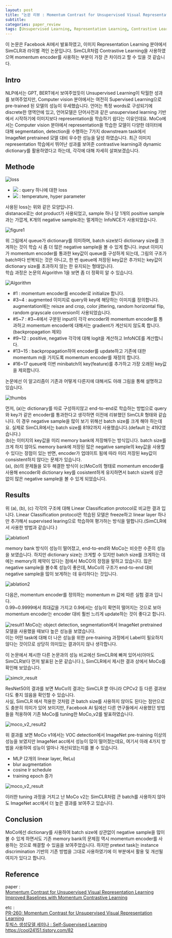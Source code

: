 ```yaml
---
layout: post
title: "논문 리뷰 : Momentum Contrast for Unsupervised Visual Representation Learning"
subtitle: 
categories: paper_review
tags: [Unsupervised Learning, Representation Learning, Contrastive Learning, Memory bank, Momentum encoder]
---
```


이 논문은 Facebook AI에서 발표하였고, 이미지 Representation Learning 분야에서 SimCLR과 라이벌 격인 논문입니다. SimCLR처럼 Contrastive Learning을 사용하였으며 momentum encoder를 사용하는 부분이 가장 큰 차이라고 할 수 있을 것 같습니다.

## Intro
NLP에서는 GPT, BERT에서 보여주었듯이 Unsupervised Learning이 탁월한 성과를 보여주었지만, Computer vision 분야에서는 여전히 Supervised Learning으로 pre-trained 된 모델의 성능이 우세했습니다. 언어는 특정 words로 구성되기에 discrete한 영역안에 있고, 언어모델은 단어사전과 같은 unsupervised learning 기반에서 시작하기에 이미지보다 representation을 학습하기 쉽다는 이유인데요. MoCo에서는 Computer vision 분야에서 representation을 학습한 모델이 다양한 데이터에 대해 segmentation, detection을 수행하는 7가지 downstream task에서 ImageNet pretrained 모델 대비 우수한 성능을 달성 하였습니다. 최근 이미지 representation 학습에서 뛰어난 성과를 보여준 contrastive learning과 dynamic dictionary를 활용하였다고 하는데, 각각에 대해 자세히 살펴보겠습니다.

## Methode
![loss]({{site.baseurl}}/assets/img/post4/loss_function.jpg)
* <img src="https://latex.codecogs.com/svg.latex?\; L_{q}"/> : query 하나에 대한 loss
* <img src="https://latex.codecogs.com/svg.latex?\; \tau"/> : temperature, hyper parameter  

사용된 loss는 위와 같은 모양입니다.  
distanace로는 dot product가 사용되었고, sample 하나 당 1개의 positive sample과는 가깝게, K개의 negative sample과는 멀게하는 InfoNCE가 사용되었습니다.

![figure1]({{site.baseurl}}/assets/img/post4/figure1.jpg)

위 그림에서 queue가 dictionary를 의미하며, batch size보다 dictionary size를 크게하는 것이 학습 시 좀 더 많은 negative sample을 볼 수 있게 합니다. input 이미지가 momentum encoder를 통과한 key값이 queue를 구성하게 되는데, 그림의 구조가 batch마다 반복되는 것은 아니고, 한 번 queue에 저장된 key값은 추가되는 key값이 dictionary size를 초과하지 않는 한 유지되는 형태입니다.  
학습 과정은 논문의 Algorithm 1을 보면 좀 더 정확히 알 수 있습니다.

![Algorithm]({{site.baseurl}}/assets/img/post4/Algorithm.jpg)

* #1 : momentum encoder를 encoder로 initialize 합니다.
* #3~4 : augmented 이미지로 query와 key에 해당하는 이미지를 정의합니다. augmentation에는 reisze and crop, color jittering, random horizontal flip, random grayscale conversion이 사용되었습니다.
* #5~7 : #3~4에서 구분된 input이 각각 encoder와 momentum encoder를 통과하고 momentum encoder에 대해서는 gradient가 계산되지 않도록 합니다.(backpropagation 제외)
* #9~12 : positive, negative 각각에 대해 logit을 계산하고 InfoNCE를 계산합니다.
* #13~15 : backpropagation하여 encoder를 update하고 기존에 대한 momentum m을 가지도록 momentum encoder를 재정의 합니다.
* #16~17 queue에 이번 minibatch의 key(feature)를 추가하고 가장 오래된 key값을 제외합니다.

논문에선 이 알고리즘이 기존과 어떻게 다른지에 대해서도 아래 그림을 통해 설명하고 있습니다.

![thumbs]({{site.baseurl}}/assets/img/post4/moco_thumbs.jpg)

먼저, (a)는 dictionary를 따로 구성하지않고 end-to-end로 학습하는 방법으로 query와 key가 같은 encoder를 통과한다고 생각하면 이전에 리뷰했던 SimCLR 형태와 같습니다. 이 경우 negative sample을 많이 보기 위해선 batch size를 크게 해야 하는데요. 실제로 SimCLR에서는 batch size를 8192까지 사용했습니다.(default 는 4192였습니다.)  
(b)는 이미지의 key값을 미리 memory bank에 저장해두는 방식입니다. batch size를 크게 하지 않아도 memory bank에 저장된 많은 negative sample의 key값을 사용할 수 있다는 장점이 있는 반면, encoder가 업데이트 됨에 따라 미리 저장된 key값이 consistent하지 않다는 문제가 있습니다.  
(a), (b)의 문제들을 모두 해결한 방식이 (c)MoCo의 형태로 momentum encoder를 사용해 encoder와 dictionary key를 cosistent하게 유지하면서 batch size에 상관없이 많은 negative sample을 볼 수 있게 되었습니다.

## Results
위 (a), (b), (c) 각각의 구조에 대해 Linear Classification protocol로 비교한 결과 입니다. Linear Classification protocol은 학습된 모델은 freeze하고 linear layer 하나만 추가해서 supervised learing으로 학습하여 평가하는 방식을 말합니다.(SimCLR에서 사용한 방법과 같습니다.)

![ablation1]({{site.baseurl}}/assets/img/post4/ablation1.jpg)

memory bank 방식이 성능이 떨어졌고, end-to-end와 MoCo는 비슷한 수준의 성능을 보였습니다. 하지만 dictionary size는 크게할 수 있지만 batch size를 크게하는 데에는 memory의 제약이 있다는 점에서 MoCO의 장점을 말하고 있습니다. 많은 negative sample을 볼수록 성능이 좋은데, MoCo의 구조가 end-to-end 대비 negative sample을 많이 보게하는 데 유리하다는 것입니다.

![ablation2]({{site.baseurl}}/assets/img/post4/ablation2.jpg)

다음은, momentum encoder를 정의하는 momentum m 값에 따른 실험 결과 입니다.  
0.99~0.9999에서 최대값을 가지고 0.9에서는 성능이 확연히 떨어지는 것으로 보아 momentum encoder는 encoder 대비 훨씬 느리게 update하는 것이 좋다고 합니다.

![result1]({{site.baseurl}}/assets/img/post4/result1.jpg)
MoCo는 object detection, segmentation에서 ImageNet pretrained 모델을 사용했을 때보다 높은 성능을 보였습니다.   
이는 어떤 task에 대해 더 나은 성능을 위한 pre-training 과정에서 Label이 필요하지 않다는 것이므로 상당히 의미있는 결과이지 않나 생각합니다.

이 논문에서 제시한 다른 논문과의 성능 비교에선 SimCLR에 빠져 있어서(아마도 SimCLR보다 먼저 발표된 논문 같습니다.), SimCLR에서 제시한 결과 상에서 MoCo를 확인해 보았습니다.

![simclr_result]({{site.baseurl}}/assets/img/post4/simclr_result.jpg)

ResNet50의 결과를 보면 MoCo의 결과는 SimCLR 뿐 아니라 CPCv2 등 다른 결과보다도 좋지 않음을 확인할 수 있습니다.   
사실, SimCLR 에서 적용한 것처럼 큰 batch size를 사용하지 않아도 된다는 점만으로도 충분히 의미가 있어 보이지만, Facebook AI 팀에선 다른 연구들에서 사용했던 방법들을 적용하여 기존 MoCo를 tuning한 MoCo_v2를 발표하였습니다. 

![moco_v2_result2]({{site.baseurl}}/assets/img/post4/moco_v2_result2.jpg)

위 결과를 보면 MoCo v1에서는 VOC detection에서 ImageNet pre-training 이상의 성능을 보였지만 ImageNet acc에서 성능이 많이 떨어졌는데요, 여기서 아래 4가지 방법을 사용하여 성능이 얼마나 개선되었는지를 볼 수 있습니다.  
* MLP (2개의 linear layer, ReLu)
* blur augmentation
* cosine lr schedule
* training epoch 증가

![moco_v2_result]({{site.baseurl}}/assets/img/post4/moco_v2_result.jpg)

이러한 tuning 과정을 거치고 난 MoCo v2는 SimCLR처럼 큰 batch를 사용하지 않아도 ImageNet acc에서 더 높은 결과를 보여주고 있습니다.

## Conclusion
MoCo에선 dictionary를 사용하여 batch size에 상관없이 negative sample을 많이 볼 수 있게 하면서도 기존 memory bank의 문제점 역시 momentum encoder를 사용하는 것으로 해결할 수 있음을 보여주었습니다. 하지만 pretext task는 instance discrimination 기반의 기존 방법을 그대로 사용하였기에 이 부분에서 활용 및 개선될 여지가 있다고 합니다.


## Reference 
paper :  
<a href="https://arxiv.org/abs/1911.05722​">Momentum Contrast for Unsupervised Visual Representation Learning</a>  
<a href="https://arxiv.org/abs/2003.04297​​">Improved Baselines with Momentum Contrastive Learning</a>  

etc :   
<a href="https://www.youtube.com/watch?v=2Undxq7jlsA&t=383s">PR-260: Momentum Contrast for Unsupervised Visual Representation Learning</a>  
<a href="https://velog.io/@tobigs-gm1/Self-Supervised-Learning">투빅스 생성모델 세미나 : Self-Supervised Learning</a>  
<a href="https://cool24151.tistory.com/82">https://cool24151.tistory.com/82</a> 
  